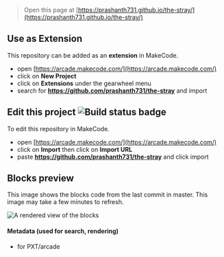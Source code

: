  


> Open this page at [https://prashanth731.github.io/the-stray/](https://prashanth731.github.io/the-stray/)

## Use as Extension

This repository can be added as an **extension** in MakeCode.

* open [https://arcade.makecode.com/](https://arcade.makecode.com/)
* click on **New Project**
* click on **Extensions** under the gearwheel menu
* search for **https://github.com/prashanth731/the-stray** and import

## Edit this project ![Build status badge](https://github.com/prashanth731/the-stray/workflows/MakeCode/badge.svg)

To edit this repository in MakeCode.

* open [https://arcade.makecode.com/](https://arcade.makecode.com/)
* click on **Import** then click on **Import URL**
* paste **https://github.com/prashanth731/the-stray** and click import

## Blocks preview

This image shows the blocks code from the last commit in master.
This image may take a few minutes to refresh.

![A rendered view of the blocks](https://github.com/prashanth731/the-stray/raw/master/.github/makecode/blocks.png)

#### Metadata (used for search, rendering)

* for PXT/arcade
<script src="https://makecode.com/gh-pages-embed.js"></script><script>makeCodeRender("{{ site.makecode.home_url }}", "{{ site.github.owner_name }}/{{ site.github.repository_name }}");</script>
